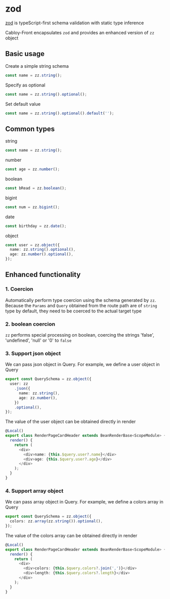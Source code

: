 # zod

[zod](https://zod.dev) is typeScript-first schema validation with static type inference

Cabloy-Front encapsulates `zod` and provides an enhanced version of `zz` object

## Basic usage

Create a simple string schema

```typescript
const name = zz.string();
```

Specify as optional

```typescript
const name = zz.string().optional();
```

Set default value

```typescript
const name = zz.string().optional().default('');
```

## Common types

string

```typescript
const name = zz.string();
```

number

```typescript
const age = zz.number();
```

boolean

```typescript
const bRead = zz.boolean();
```

bigint

```typescript
const num = zz.bigint();
```

date

```typescript
const birthday = zz.date();
```

object

```typescript
const user = zz.object({
  name: zz.string().optional(),
  age: zz.number().optional(),
});
```

## Enhanced functionality

### 1. Coercion

Automatically perform type coercion using the schema generated by `zz`. Because the `Params` and `Query` obtained from the route path are of `string` type by default, they need to be coerced to the actual target type

### 2. boolean coercion

`zz` performs special processing on boolean, coercing the strings 'false', 'undefined', 'null' or '0' to `false`

### 3. Support json object

We can pass json object in Query. For example, we define a user object in Query

```typescript
export const QuerySchema = zz.object({
  user: zz
    .json({
      name: zz.string(),
      age: zz.number(),
    })
    .optional(),
});
```

The value of the user object can be obtained directly in render

```typescript
@Local()
export class RenderPageCardHeader extends BeanRenderBase<ScopeModule> {
  render() {
    return (
      <div>
        <div>name: {this.$query.user?.name}</div>
        <div>age: {this.$query.user?.age}</div>
      </div>
    );
  }
}
```

### 4. Support array object

We can pass array object in Query. For example, we define a colors array in Query

```typescript
export const QuerySchema = zz.object({
  colors: zz.array(zz.string()).optional(),
});
```

The value of the colors array can be obtained directly in render

```typescript
@Local()
export class RenderPageCardHeader extends BeanRenderBase<ScopeModule> {
  render() {
    return (
      <div>
        <div>colors: {this.$query.colors?.join(',')}</div>
        <div>length: {this.$query.colors?.length}</div>
      </div>
    );
  }
}
```
